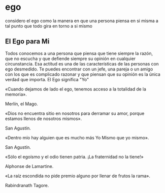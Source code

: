 # ego

considero el ego como la manera en que una persona piensa en si misma a tal punto que todo gira en torno a si mismo
 
 ## El  Ego para Mi 

 Todos conocemos a una persona que piensa que tiene siempre la razón, que no escucha y que defiende siempre su opinión en cualquier circunstancia. Esa actitud es una de las características de las personas con ego desmedido.
 Te puedes encontrar con un jefe, una pareja o un amigo con los que es complicado razonar y que piensan que su opinión es la única verdad que importa.
 El Ego significa "Yo"

 «Cuando dejamos de lado el ego, tenemos acceso a la totalidad de la memoria». 
 
 Merlín, el Mago.

«Dios no encuentra sitio en nosotros para derramar su amor, porque estamos llenos de nosotros mismos». 

San Agustín.

«Dentro mío hay alguien que es mucho más Yo Mismo que yo mismo». 

San Agustín.

«Sólo el egoísmo y el odio tienen patria. ¡La fraternidad no la tiene!» 

Alphonse de Lamartine.

«La raíz escondida no pide premio alguno por llenar de frutos la rama». 

Rabindranath Tagore.